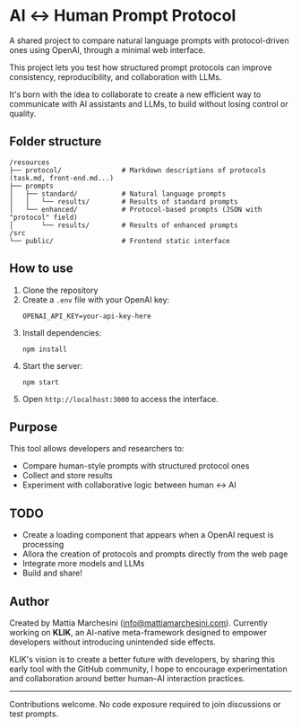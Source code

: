 # AI ↔ Human Prompt Protocol

A shared project to compare natural language prompts with protocol-driven ones using OpenAI, through a minimal web interface.

This project lets you test how structured prompt protocols can improve consistency, reproducibility, and collaboration with LLMs.

It's born with the idea to collaborate to create a new efficient way to communicate with AI assistants and LLMs, to build without losing control or quality.

## Folder structure

```
/resources
├── protocol/               # Markdown descriptions of protocols (task.md, front-end.md...)
├── prompts
│   ├── standard/           # Natural language prompts
│   │   └── results/        # Results of standard prompts
│   └── enhanced/           # Protocol-based prompts (JSON with "protocol" field)
│       └── results/        # Results of enhanced prompts
/src
└── public/                 # Frontend static interface
```

## How to use

1. Clone the repository
2. Create a `.env` file with your OpenAI key:
   ```
   OPENAI_API_KEY=your-api-key-here
   ```
3. Install dependencies:
   ```
   npm install
   ```
4. Start the server:
   ```
   npm start
   ```
5. Open `http://localhost:3000` to access the interface.

## Purpose

This tool allows developers and researchers to:
- Compare human-style prompts with structured protocol ones
- Collect and store results
- Experiment with collaborative logic between human ↔ AI

## TODO

- Create a loading component that appears when a OpenAI request is processing
- Allora the creation of protocols and prompts directly from the web page
- Integrate more models and LLMs
- Build and share!

## Author

Created by Mattia Marchesini ([info@mattiamarchesini.com](mailto:info@mattiamarchesini.com)).
Currently working on **KLIK**, an AI-native meta-framework designed to empower developers without introducing unintended side effects.

KLIK's vision is to create a better future with developers, by sharing this early tool with the GitHub community, I hope to encourage experimentation and collaboration around better human–AI interaction practices.

---

Contributions welcome. No code exposure required to join discussions or test prompts.
